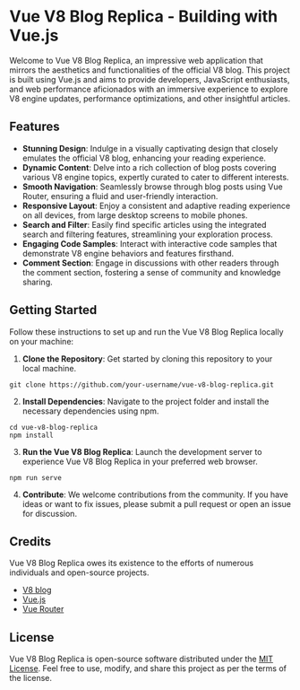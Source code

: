 # Vue V8 Blog Replica - Building with Vue.js

Welcome to Vue V8 Blog Replica, an impressive web application that mirrors the aesthetics and functionalities of the official V8 blog. This project is built using Vue.js and aims to provide developers, JavaScript enthusiasts, and web performance aficionados with an immersive experience to explore V8 engine updates, performance optimizations, and other insightful articles.

## Features

- **Stunning Design**: Indulge in a visually captivating design that closely emulates the official V8 blog, enhancing your reading experience.
- **Dynamic Content**: Delve into a rich collection of blog posts covering various V8 engine topics, expertly curated to cater to different interests.
- **Smooth Navigation**: Seamlessly browse through blog posts using Vue Router, ensuring a fluid and user-friendly interaction.
- **Responsive Layout**: Enjoy a consistent and adaptive reading experience on all devices, from large desktop screens to mobile phones.
- **Search and Filter**: Easily find specific articles using the integrated search and filtering features, streamlining your exploration process.
- **Engaging Code Samples**: Interact with interactive code samples that demonstrate V8 engine behaviors and features firsthand.
- **Comment Section**: Engage in discussions with other readers through the comment section, fostering a sense of community and knowledge sharing.

## Getting Started

Follow these instructions to set up and run the Vue V8 Blog Replica locally on your machine:

1. **Clone the Repository**: Get started by cloning this repository to your local machine.

```   
git clone https://github.com/your-username/vue-v8-blog-replica.git
```

2. **Install Dependencies**: Navigate to the project folder and install the necessary dependencies using npm.

```
cd vue-v8-blog-replica
npm install
```


3. **Run the Vue V8 Blog Replica**: Launch the development server to experience Vue V8 Blog Replica in your preferred web browser.

```
npm run serve
```


4. **Contribute**: We welcome contributions from the community. If you have ideas or want to fix issues, please submit a pull request or open an issue for discussion.


## Credits

Vue V8 Blog Replica owes its existence to the efforts of numerous individuals and open-source projects.

- [V8 blog](https://v8.dev/blog)
- [Vue.js](https://vuejs.org/)
- [Vue Router](https://router.vuejs.org/)


## License

Vue V8 Blog Replica is open-source software distributed under the [MIT License](link_to_license_file). Feel free to use, modify, and share this project as per the terms of the license.


